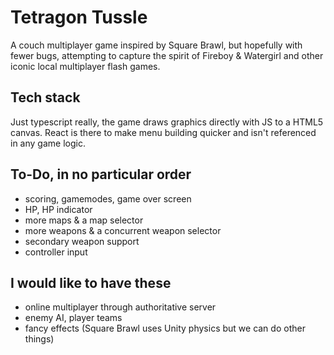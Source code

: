 # Tetragon Tussle

A couch multiplayer game inspired by Square Brawl, but hopefully with fewer bugs, attempting to capture the spirit of Fireboy & Watergirl and other iconic local multiplayer flash games.

## Tech stack

Just typescript really, the game draws graphics directly with JS to a HTML5 canvas. React is there to make menu building quicker and isn't referenced in any game logic.

## To-Do, in no particular order

- scoring, gamemodes, game over screen
- HP, HP indicator
- more maps & a map selector
- more weapons & a concurrent weapon selector
- secondary weapon support
- controller input

## I would like to have these

- online multiplayer through authoritative server
- enemy AI, player teams
- fancy effects (Square Brawl uses Unity physics but we can do other things)